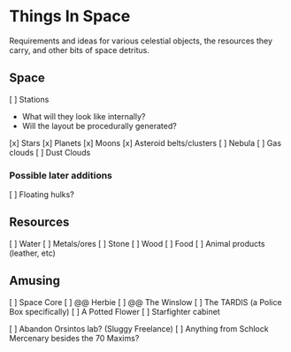 # Things In Space

Requirements and ideas for various celestial objects, the resources they carry, and other bits of space detritus.

## Space

[ ]	Stations
  * What will they look like internally?
  * Will the layout be procedurally generated?

[x] Stars
[x] Planets
[x] Moons
[x] Asteroid belts/clusters
[ ] Nebula
[ ] Gas clouds
[ ] Dust Clouds

### Possible later additions
[ ] Floating hulks?

## Resources
[ ] Water
[ ] Metals/ores
[ ] Stone
[ ] Wood
[ ] Food
[ ] Animal products \(leather, etc)

## Amusing
[ ] Space Core
[ ] @@ 	Herbie
[ ] @@ 	The Winslow
[ ] The TARDIS \(a Police Box specifically)
[ ] A Potted Flower
[ ] Starfighter cabinet

[ ] Abandon Orsintos lab? \(Sluggy Freelance)
[ ] Anything from Schlock Mercenary besides the 70 Maxims?
